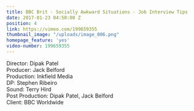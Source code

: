 ```yaml
---
title: BBC Brit - Socially Awkward Situations - Job Interview Tips
date: 2017-01-23 04:50:00 Z
position: 4
link: https://vimeo.com/199659355
thumbnail_image: "/uploads/image_006.png"
homepage_feature: 'yes'
video-number: 199659355
---
```


Director: Dipak Patel<br>
Producer: Jack Belford<br>
Production: Inkfield Media<br>
DP: Stephen Ribeiro<br>
Sound: Terry Hird<br>
Post Production: Dipak Patel, Jack Belford<br>
Client: BBC Worldwide<br>